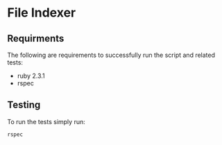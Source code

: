 # File Indexer

## Requirments
The following are requirements to successfully run the script and related tests:

* ruby 2.3.1
* rspec

## Testing
To run the tests simply run:

```
rspec
```
